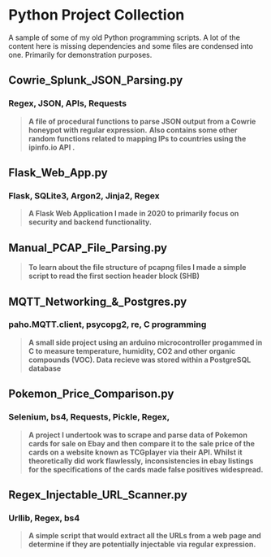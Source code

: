 # Python Project Collection

A sample of some of my old Python programming scripts. A lot of the content here is missing dependencies and some files are 
condensed into one. Primarily for demonstration purposes.

## Cowrie_Splunk_JSON_Parsing.py 
### Regex, JSON, APIs, Requests
>**A file of procedural functions to parse JSON output from a Cowrie honeypot with regular expression.**
**Also contains some other random functions related to mapping IPs to countries using the ipinfo.io API .**

## Flask_Web_App.py 
### Flask, SQLite3, Argon2, Jinja2, Regex
>**A Flask Web Application I made in 2020 to primarily focus on security and backend functionality.**

## Manual_PCAP_File_Parsing.py
>**To learn about the file structure of pcapng files I made a simple script to read the first section header block (SHB)**

## MQTT_Networking_&_Postgres.py
### paho.MQTT.client, psycopg2, re, C programming
>**A small side project using an arduino microcontroller progammed in C to measure temperature, humidity, CO2 and other**
**organic compounds (VOC). Data recieve was stored within a PostgreSQL database**

## Pokemon_Price_Comparison.py
### Selenium, bs4, Requests, Pickle, Regex, 
>**A project I undertook was to scrape and parse data of Pokemon cards for sale on Ebay and then compare it to the**
**sale price of the cards on a website known as TCGplayer via their API. Whilst it theoretically did work flawlessly,**
**inconsistencies in ebay listings for the specifications of the cards made false positives widespread.**

## Regex_Injectable_URL_Scanner.py
### Urllib, Regex, bs4
>**A simple script that would extract all the URLs from a web page and determine if they are potentially injectable**
**via regular expression.**